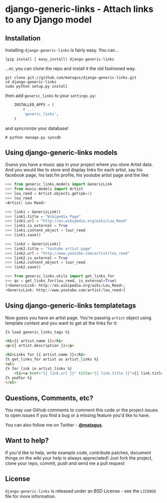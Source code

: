 django-generic-links - Attach links to any Django model
================================================================================


Installation
--------------------------------------------------------------------------------
Installing `django-generic-links` is fairly easy. You can...

    (pip install | easy_install) django-generic-links

...or, you can clone the repo and install it the old fashioned way.

    git clone git://github.com/matagus/django-generic-links.git
    cd django-generic-links
    sudo python setup.py install

then add `generic_links` to your `settings.py`:

``` python
    INSTALLED_APPS = (
        # ...
        'generic_links',
    )
```

and syncronize your database!

    # python manage.py syncdb


Using django-generic-links models
--------------------------------------------------------------------------------
Guess you have a music app in your project where you store Artist data. And you
would like to store and display links for each artist, say his facebook page,
his last.fm profile, his youtube artist page and the like:

``` python
>>> from generic_links.models import GenericLink
>>> from music.models import Artist
>>> lou_reed = Artist.objects.get(pk=1)
>>> lou_reed
<Artist: Lou Reed>

>>> link1 = GenericLink()
>>> link1.title = "Wikipedia Page"
>>> link1.url = "http://en.wikipedia.org/wiki/Lou_Reed"
>>> link1.is_external = True
>>> link1.content_object = lour_reed
>>> link1.save()

>>> link2 = GenericLink()
>>> link2.title = "Youtube artist page"
>>> link2.url = "http://www.youtube.com/artist/lou_reed"
>>> link2.is_external = True
>>> link2.content_object = lour_reed
>>> link2.save()

>>> from generic_links.utils import get_links_for
>>> qs = get_links_for(lou_reed, is_external=True)
[<GenericLink: http://en.wikipedia.org/wiki/Lou_Reed>,
<GenericLink: http://www.youtube.com/artist/lou_reed>]

```

Using django-generic-links templatetags
--------------------------------------------------------------------------------

Now guess you have an artist page. You're passing `artist` object using template
context and you want to get all the links for it:

```html
{% load generic_links_tags %}

<h1>{{ artist.name }}</h1>
<p>{{ artist.description }}</p>

<h2>Links for {{ artist.name }}</h2>
{% get_links_for artist as artist_links %}
<ul>
{% for link in artist_links %}
    <li><a href="{{ link.url }}" title="{{ link.title }}">{{ link.title }}</a></li>
{% endfor %}
</ul>

```

Questions, Comments, etc?
--------------------------------------------------------------------------------
You may use Github comments to comment this code or the project issues to open
issues if you find a bug or a missing feature you'd like to have.

You can also follow me on Twitter - **[@matagus](http://twitter.com/matagus)**.

Want to help?
--------------------------------------------------------------------------------
If you'd like to help, write example code, contribute patches, document things
on the wiki your help is always appreciated! Just fork the project, clone your
repo, commit, push and send me a pull request

License
--------------------------------------------------------------------------------

`django-generic-links` is released under an BSD License - see the `LICENSE` file
for more information.
